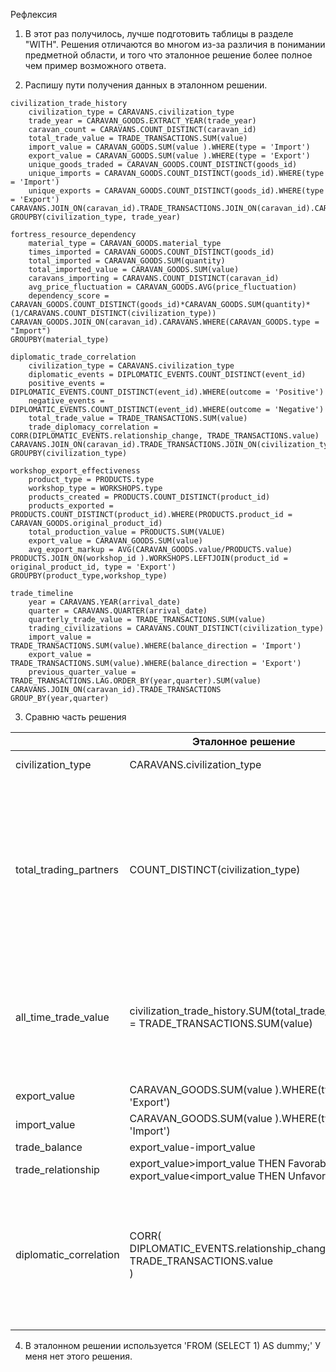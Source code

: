 Рефлексия

1. В этот раз получилось, лучше подготовить таблицы в разделе "WITH". Решения отличаются во многом из-за различия в понимании предметной области, и того что эталонное решение более полное чем пример возможного ответа. 

2. Распишу пути получения данных в эталонном решении.

```
civilization_trade_history
    civilization_type = CARAVANS.civilization_type  
    trade_year = CARAVAN_GOODS.EXTRACT_YEAR(trade_year)
    caravan_count = CARAVANS.COUNT_DISTINCT(caravan_id)  
    total_trade_value = TRADE_TRANSACTIONS.SUM(value)
    import_value = CARAVAN_GOODS.SUM(value ).WHERE(type = 'Import')
    export_value = CARAVAN_GOODS.SUM(value ).WHERE(type = 'Export')
    unique_goods_traded = CARAVAN_GOODS.COUNT_DISTINCT(goods_id) 
    unique_imports = CARAVAN_GOODS.COUNT_DISTINCT(goods_id).WHERE(type = 'Import')
    unique_exports = CARAVAN_GOODS.COUNT_DISTINCT(goods_id).WHERE(type = 'Export')
CARAVANS.JOIN_ON(caravan_id).TRADE_TRANSACTIONS.JOIN_ON(caravan_id).CARAVAN_GOODS
GROUPBY(civilization_type, trade_year)

fortress_resource_dependency
    material_type = CARAVAN_GOODS.material_type
    times_imported = CARAVAN_GOODS.COUNT_DISTINCT(goods_id)
    total_imported = CARAVAN_GOODS.SUM(quantity) 
    total_imported_value = CARAVAN_GOODS.SUM(value)
    caravans_importing = CARAVANS.COUNT_DISTINCT(caravan_id)
    avg_price_fluctuation = CARAVAN_GOODS.AVG(price_fluctuation)
    dependency_score = CARAVAN_GOODS.COUNT_DISTINCT(goods_id)*CARAVAN_GOODS.SUM(quantity)*(1/CARAVANS.COUNT_DISTINCT(civilization_type))
CARAVAN_GOODS.JOIN_ON(caravan_id).CARAVANS.WHERE(CARAVAN_GOODS.type = "Import")
GROUPBY(material_type)

diplomatic_trade_correlation
    civilization_type = CARAVANS.civilization_type
    diplomatic_events = DIPLOMATIC_EVENTS.COUNT_DISTINCT(event_id)
    positive_events = DIPLOMATIC_EVENTS.COUNT_DISTINCT(event_id).WHERE(outcome = 'Positive')
    negative_events = DIPLOMATIC_EVENTS.COUNT_DISTINCT(event_id).WHERE(outcome = 'Negative')
    total_trade_value = TRADE_TRANSACTIONS.SUM(value)
    trade_diplomacy_correlation = CORR(DIPLOMATIC_EVENTS.relationship_change, TRADE_TRANSACTIONS.value)  
CARAVANS.JOIN_ON(caravan_id).TRADE_TRANSACTIONS.JOIN_ON(civilization_type).DIPLOMATIC_EVENTS
GROUPBY(civilization_type)

workshop_export_effectiveness
    product_type = PRODUCTS.type
    workshop_type = WORKSHOPS.type
    products_created = PRODUCTS.COUNT_DISTINCT(product_id)
    products_exported = PRODUCTS.COUNT_DISTINCT(product_id).WHERE(PRODUCTS.product_id =  CARAVAN_GOODS.original_product_id)
    total_production_value = PRODUCTS.SUM(VALUE)
    export_value = CARAVAN_GOODS.SUM(value)
    avg_export_markup = AVG(CARAVAN_GOODS.value/PRODUCTS.value)
PRODUCTS.JOIN_ON(workshop_id ).WORKSHOPS.LEFTJOIN(product_id = original_product_id, type = 'Export')
GROUPBY(product_type,workshop_type)

trade_timeline
    year = CARAVANS.YEAR(arrival_date)
    quarter = CARAVANS.QUARTER(arrival_date)
    quarterly_trade_value = TRADE_TRANSACTIONS.SUM(value)
    trading_civilizations = CARAVANS.COUNT_DISTINCT(civilization_type)    
    import_value = TRADE_TRANSACTIONS.SUM(value).WHERE(balance_direction = 'Import')
    export_value = TRADE_TRANSACTIONS.SUM(value).WHERE(balance_direction = 'Export')
    previous_quarter_value = TRADE_TRANSACTIONS.LAG.ORDER_BY(year,quarter).SUM(value)
CARAVANS.JOIN_ON(caravan_id).TRADE_TRANSACTIONS
GROUP_BY(year,quarter)

```


3. Сравню часть решения


|                        | Эталонное решение                                                                                                | У меня                                                                                                                               | Рефлексия                                                                                                                                                                   |
| ---------------------- | ---------------------------------------------------------------------------------------------------------------- | ------------------------------------------------------------------------------------------------------------------------------------ | --------------------------------------------------------------------------------------------------------------------------------------------------------------------------- |
| civilization_type      | CARAVANS.civilization_type                                                                                       | DIPLOMATIC_EVENTS.civilization_type                                                                                                  | + предполагаю что они совпадают                                                                                                                                             |
|                        |                                                                                                                  |                                                                                                                                      |                                                                                                                                                                             |
|                        |                                                                                                                  |                                                                                                                                      |                                                                                                                                                                             |
| total_trading_partners | COUNT_DISTINCT(civilization_type)                                                                                | CARAVANS.COUNT_DISTINCT(fortress_id)                                                                                                 | В первом варианте считал количество типов цивилизаций. Но в дальнейшем подумал, а что если тип цивилизаций один, а торговых партнеров несколько. Тогда решил считать замки. |
| all_time_trade_value   | civilization_trade_history.SUM(total_trade_value) = TRADE_TRANSACTIONS.SUM(value)                                | CARAVAN_GOODS.SUM(value)                                                                                                             | +<br>скорее всего верно и мое решение, так как суммы импорта и экспорта в эталонном решении берется из CARAVAN_GOODS                                                        |
| export_value           | CARAVAN_GOODS.SUM(value ).WHERE(type = 'Export')                                                                 | CARAVAN_GOODS.SUM(value ).WHERE(type = 'Export')                                                                                     | +                                                                                                                                                                           |
| import_value           | CARAVAN_GOODS.SUM(value ).WHERE(type = 'Import')                                                                 | CARAVAN_GOODS.SUM(value ).WHERE(type = 'Import')                                                                                     | +                                                                                                                                                                           |
| trade_balance          | export_value-import_value                                                                                        | export_value-import_value                                                                                                            | +                                                                                                                                                                           |
| trade_relationship     | export_value>import_value THEN Favorable<br>export_value<import_value THEN Unfavorable                           | DIPLOMATIC_EVENTS.trade_relationship                                                                                                 | -                                                                                                                                                                           |
| diplomatic_correlation | CORR(<br>            DIPLOMATIC_EVENTS.relationship_change,<br>            TRADE_TRANSACTIONS.value<br>        ) | ```CORR(            DIPLOMATIC_EVENTS.relationship_change,            CARAVAN_GOODS.value*CARAVAN_GOODS.quantity        )``` | +/-<br>только я предполагал что relationship_change хранить строковое значение, поэтому приводил к 1 или 0.<br><br>Так же считал что value это цена                         |
|                        |                                                                                                                  |                                                                                                                                      |               


4. В эталонном решении используется 'FROM (SELECT 1) AS dummy;'
У меня нет этого решения.




